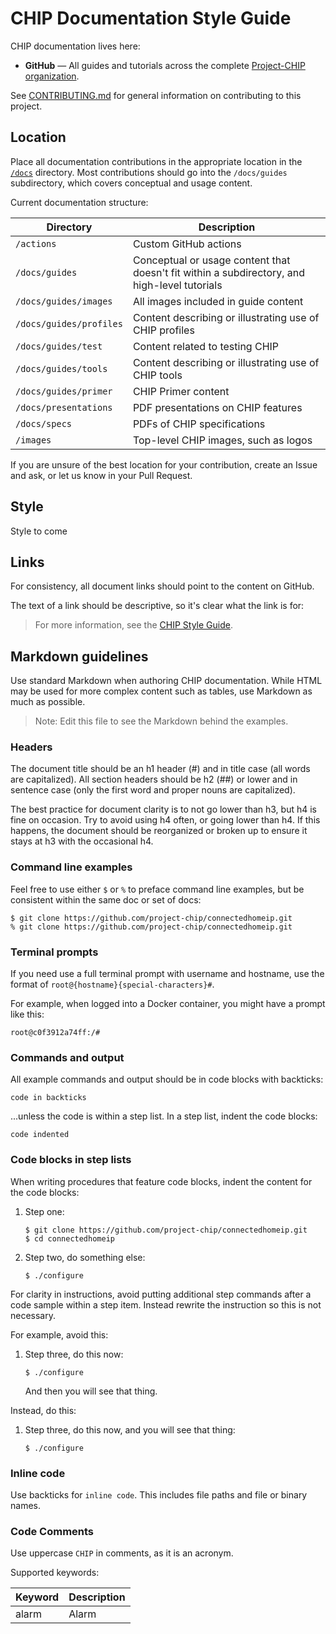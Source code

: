 # CHIP Documentation Style Guide

CHIP documentation lives here:

*   **GitHub** — All guides and tutorials across the complete [Project-CHIP organization](https://github.com/project-chip).

See [CONTRIBUTING.md](../CONTRIBUTING.md) for general information on contributing to this project.

## Location

Place all documentation contributions in the appropriate location in the [`/docs`](./) directory. Most contributions should go into the `/docs/guides` subdirectory, which covers conceptual and usage content.

Current documentation structure:

Directory | Description
----|----
`/actions` | Custom GitHub actions
`/docs/guides` | Conceptual or usage content that doesn't fit within a subdirectory, and high-level tutorials
`/docs/guides/images` | All images included in guide content
`/docs/guides/profiles` | Content describing or illustrating use of CHIP profiles
`/docs/guides/test` | Content related to testing CHIP
`/docs/guides/tools` | Content describing or illustrating use of CHIP tools
`/docs/guides/primer` | CHIP Primer content
`/docs/presentations` | PDF presentations on CHIP features
`/docs/specs` | PDFs of CHIP specifications
`/images` | Top-level CHIP images, such as logos

If you are unsure of the best location for your contribution, create an Issue and ask, or let us know in your Pull Request.


## Style

Style to come

## Links

For consistency, all document links should point to the content on GitHub.

The text of a link should be descriptive, so it's clear what the link is for:

> For more information, see the [CHIP Style Guide](./STYLE_GUIDE.md).

## Markdown guidelines

Use standard Markdown when authoring CHIP documentation. While HTML may be used for more complex content such as tables, use Markdown as much as possible.

> Note: Edit this file to see the Markdown behind the examples.

### Headers

The document title should be an h1 header (#) and in title case (all words are capitalized). All section headers should be h2 (##) or lower and in sentence case (only the first word and proper nouns are capitalized).

The best practice for document clarity is to not go lower than h3, but h4 is fine on occasion. Try to avoid using h4 often, or going lower than h4. If this happens, the document should be reorganized or broken up to ensure it stays at h3 with the occasional h4.

### Command line examples

Feel free to use either `$` or `%` to preface command line examples, but be consistent within the same doc or set of docs:

```
$ git clone https://github.com/project-chip/connectedhomeip.git
% git clone https://github.com/project-chip/connectedhomeip.git
```

### Terminal prompts

If you need use a full terminal prompt with username and hostname, use the format of `root@{hostname}{special-characters}#`.

For example, when logged into a Docker container, you might have a prompt like this:
```
root@c0f3912a74ff:/#
```


### Commands and output

All example commands and output should be in code blocks with backticks:

```
code in backticks
```

...unless the code is within a step list. In a step list, indent the code blocks:

    code indented

### Code blocks in step lists

When writing procedures that feature code blocks, indent the content for the code blocks:

1.	Step one:

        $ git clone https://github.com/project-chip/connectedhomeip.git
        $ cd connectedhomeip

1.  Step two, do something else:

        $ ./configure

For clarity in instructions, avoid putting additional step commands after a code sample
within a step item. Instead rewrite the instruction so this is not necessary.

For example, avoid this:

1.  Step three, do this now:

        $ ./configure

    And then you will see that thing.

Instead, do this:

1.  Step three, do this now, and you will see that thing:

		$ ./configure

### Inline code

Use backticks for `inline code`. This includes file paths and file or binary names.

### Code Comments

Use uppercase `CHIP` in comments, as it is an acronym.


Supported keywords:

Keyword | Description
----|----
alarm | Alarm
